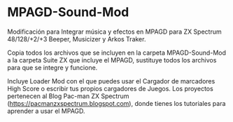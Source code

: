 # MPAGD-Sound-Mod
Modificación para Integrar música y efectos en MPAGD para ZX Spectrum 48/128/+2/+3 Beeper, Musicizer y Arkos Traker.

Copia todos los archivos que se incluyen en la carpeta MPAGD-Sound-Mod a la carpeta Suite ZX que incluye el MPAGD, sustituye todos los archivos para que se integre y funcione.

Incluye Loader Mod con el que puedes usar el Cargador de marcadores High Score o escribir tus propios cargadores de Juegos.
Los proyectos pertenecen al Blog Pac-man ZX Spectrum (https://pacmanzxspectrum.blogspot.com), donde tienes los tutoriales para aprender a usar el MPAGD.
